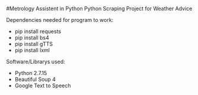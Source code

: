 #Metrology Assistent in Python
Python Scraping Project for Weather Advice 

Dependencies needed for program to work:
- pip install requests
- pip install bs4
- pip install gTTS
- pip install lxml

Software/Librarys used:
- Python 2.7.15
- Beautiful Soup 4
- Google Text to Speech 
